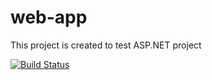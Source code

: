 # web-app

This project is created to test ASP.NET project

[![Build Status](https://dev.azure.com/shakilahamed2527/Web_App/_apis/build/status/Web_App-ASP.NET-CI?branchName=master)](https://dev.azure.com/shakilahamed2527/Web_App/_build/latest?definitionId=20&branchName=master)
